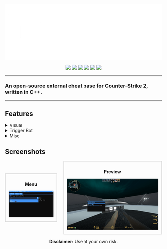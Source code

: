 <p align="center">
  <a href="https://templecheats.xyz">
    <img src="github/images/logo.png">
  </a>
</p> 
<p align="center">
  <img src="https://img.shields.io/badge/C%2B%2B-00599C?style=for-the-badge&logo=c%2B%2B&logoColor=white">
  <img src="https://img.shields.io/badge/Visual_Studio-007ACC?style=for-the-badge&logo=visual%20studio&logoColor=white">
  <img src="https://img.shields.io/badge/Windows-0078D6?style=for-the-badge&logo=windows&logoColor=white">
  <a href="https://discord.gg/j6hTUB5GBx" style="text-decoration: none;">
    <img src="https://img.shields.io/badge/Discord-7289DA?style=for-the-badge&logo=discord&logoColor=white">
  </a>
  <img src="https://img.shields.io/badge/license-MIT-blue?style=for-the-badge&logo=&logoColor=whit">
  <img src="https://img.shields.io/badge/CS2-000000?style=for-the-badge&logo=counter-strike&logoColor=white">
</p>

---
### An open-source external cheat base for Counter-Strike 2, written in C++.
---

## Features
<details>
<summary>Visual</summary>
  
- No Flash
- Fov Changer
</details>

<details>
<summary>Trigger Bot</summary>

- Shot Delay
</details>

<details>
<summary>Misc</summary>
  
- Menu Accent Color Selector
- Rainbow Menu
</details>

## Screenshots

<div style="display: flex; justify-content: center; align-items: center;">
  <div style="border: 2px solid #ddd; padding: 10px; margin-right: 20px; max-width: 300px;">
    <p style="text-align: center; font-weight: bold;">Menu</p>
    <img src="./github/images/menu.gif" alt="Menu Screenshot" style="width: 100%; height: auto;">
  </div>
  <div style="border: 2px solid #ddd; padding: 10px; max-width: 300px;">
    <p style="text-align: center; font-weight: bold;">Preview</p>
    <img src="./github/images/preview.png" alt="Preview Screenshot" style="width: 100%; height: auto;">
  </div>
</div>



<p align="center"><b>Disclaimer:</b> Use at your own risk.</p>

